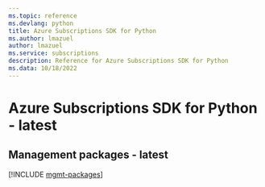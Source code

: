 ```yaml
---
ms.topic: reference
ms.devlang: python
title: Azure Subscriptions SDK for Python
ms.author: lmazuel
author: lmazuel
ms.service: subscriptions
description: Reference for Azure Subscriptions SDK for Python
ms.data: 10/18/2022
---
```

# Azure Subscriptions SDK for Python - latest

## Management packages - latest
[!INCLUDE [mgmt-packages](subscriptions-mgmt-index.md)]